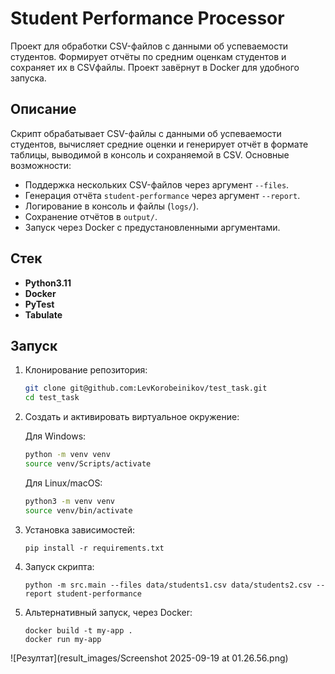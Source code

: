 # Student Performance Processor

Проект для обработки CSV-файлов с данными об успеваемости студентов. Формирует отчёты по средним оценкам студентов и сохраняет их в CSVфайлы. Проект завёрнут в Docker для удобного запуска.

## Описание

Скрипт обрабатывает CSV-файлы с данными об успеваемости студентов, вычисляет средние оценки и генерирует отчёт в формате таблицы, выводимой в консоль и сохраняемой в CSV. Основные возможности:
- Поддержка нескольких CSV-файлов через аргумент `--files`.
- Генерация отчёта `student-performance` через аргумент `--report`.
- Логирование в консоль и файлы (`logs/`).
- Сохранение отчётов в `output/`.
- Запуск через Docker с предустановленными аргументами.

## Стек

- **Python3.11**
- **Docker**
- **PyTest**
- **Tabulate**

## Запуск

1. Клонирование репозитория:

   ```bash
   git clone git@github.com:LevKorobeinikov/test_task.git
   cd test_task
   ```

2. Создать и активировать виртуальное окружение:

   Для Windows:

   ```bash
   python -m venv venv
   source venv/Scripts/activate
   ```

   Для Linux/macOS:

   ```bash
   python3 -m venv venv
   source venv/bin/activate
   ```

3. Установка зависимостей:
   ```bach
   pip install -r requirements.txt
   ```

4. Запуск скрипта:
    ```bach
   python -m src.main --files data/students1.csv data/students2.csv --report student-performance
   ```

5. Альтернативный запуск, через Docker:
    ```bach
    docker build -t my-app .
    docker run my-app
   ```

![Резултат](result_images/Screenshot 2025-09-19 at 01.26.56.png)
 
